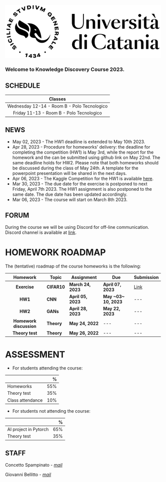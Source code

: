 [![logo](/imgs/logo.jpg)](http://www.dei.unict.it/corsi/lm-91)

### Welcome to Knowledge Discovery Course 2023.


## SCHEDULE

| Classes     |
| :----------:    |
| Wednesday 12-14 - Room B - Polo Tecnologico    |
| Friday 11-13    - Room B - Polo Tecnologico    |



## NEWS
- May 02, 2023 - The HW1 deadline is extended to May 10th 2023. 
- Apr 28, 2023 - Procedure for homeworks' delivery: the deadline for completing the competition (HW1) is May 3rd, while the report for the homework and the can be submitted using github link on May 22nd. The same deadline holds for HW2. Please note that both homeworks should be discussed during the class of May 24th. A template for the powerpoint presentation will be shared in the next days. 
- Apr 06, 2023 - The Kaggle Competition for the HW1 is available [here](https://www.kaggle.com/t/6ceb4bdc67b4496090c6d83189437df0).
- Mar 30, 2023 - The due date for the exercise is postponed to next Friday, April 7th 2023. The HW1 assignment is also postponed to the same date. The due date has been updated accordingly.
- Mar 06, 2023 - The course will start on March 8th 2023.


## FORUM 
During the course we will be using Discord for off-line communication. Discord channel is available at [link](https://discord.gg/mMHMuXJS).


# HOMEWORK ROADMAP 
The (tentative) roadmap of the course homeworks is the following:

| Homework | Topic              | Assignment    | Due          | Submission |
| :-------:| ------------------ | --------------- | -------          | --- | 
| **Exercise**     | **CIFAR10**    | **March 24, 2023** | **April 07, 2023**   | [Link](https://docs.google.com/forms/d/e/1FAIpQLScSW8yJj26Zt8aqpVN4ssa89LtUq_plwtUEtFocjnTy66WM5Q/viewform?usp=pp_url) |
| **HW1**     | **CNN**    | **April 05, 2023** | **May ~03~ 10, 2023**   | --- |
| **HW2**      | **GANs** | **April 28, 2023** | **May 22, 2023**    | --- |
| **Homework discussion**      | **Theory** | **May 24, 2022** | ---   | --- |
| **Theory test**      | **Theory** | **May 26, 2022** | ---   | --- |


# ASSESSMENT

- For students attending the course:

|      | %   |
| :--------     |    -------: |
| Homeworks | 55% |
| Theory test  | 35%  |
| Class attendance| 10% |

- For students not attending the course:

|      | %   |
| :--------     |    -------: |
| AI project in Pytorch | 65% |
| Theory test  | 35%  |



## STAFF

Concetto Spampinato - *[mail](mailto:concetto.spampinato@unict.it)*

Giovanni Bellitto - *[mail](mailto:giovanni.bellitto@phd.unict.it)*



[404]: /knowledge-discovery/fallback

